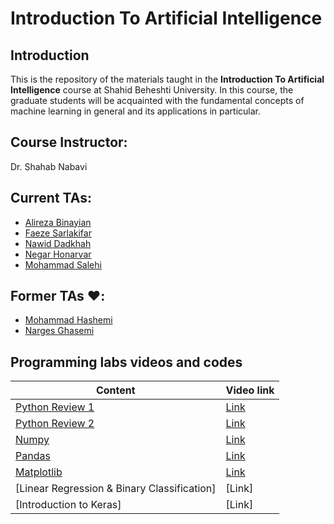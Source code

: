 # Introduction To Artificial Intelligence

## Introduction

This is the repository of the materials taught in the **Introduction To Artificial Intelligence** course at Shahid Beheshti University. In this course, the graduate students will be acquainted with the fundamental concepts of machine learning in general and its applications in particular.

## Course Instructor:

Dr. Shahab Nabavi

## Current TAs:

- [Alireza Binayian](https://github.com/alireza00bin)
- [Faeze Sarlakifar](https://github.com/faezesarlakifar)
- [Nawid Dadkhah](https://github.com/nawidadkhah)
- [Negar Honarvar](https://github.com/negarhonarvar)
- [Mohammad Salehi](https://github.com/madvidd)

## Former TAs ❤️:
- [Mohammad Hashemi](https://github.com/mohammadhashemii)
- [Narges Ghasemi](https://github.com/NNargesNN)

## Programming labs videos and codes

| Content                                                                                              | Video link        |
| ---------------------------------------------------------------------------------------------------- | ----------------- |
| [Python Review 1](https://github.com/SBU-CE/EE085-Introduction-To-AI/tree/main/Fall2023/1_Python_Review)| [Link](https://drive.google.com/file/d/1d7eBB5J0DyTSjW7-s8SbDgcX0rqUBXF_/view?usp=sharing) |
| [Python Review 2](https://github.com/SBU-CE/EE085-Introduction-To-AI/tree/main/Fall2023/2_Python_Review)| [Link](https://drive.google.com/file/d/1-dIJZNvKBwXiZHoOeBaha2IUsjpqUAb0/view?usp=sharing) |
| [Numpy](https://github.com/SBU-CE/EE085-Introduction-To-AI/tree/main/Fall2023/3_Numpy)| [Link](https://drive.google.com/file/d/1hNL8TYnq483FrVqTwdTGXasxMgug0nDF/view?usp=sharing) |
|[Pandas](https://github.com/SBU-CE/EE085-Introduction-To-AI/tree/main/Fall2023/4_Pandas)| [Link](https://drive.google.com/file/d/19vrN8VMwZ6w0xwIn0nrIGWOV8U5j3UKO/view?usp=sharing)|
|[Matplotlib](https://github.com/SBU-CE/EE085-Introduction-To-AI/tree/main/Fall2023/5_Matplotlib)| [Link](https://drive.google.com/file/d/1K3Uj6k17sb-v0JK_30tPLmYYBGlod2FW/view?usp=sharing)|
| [Linear Regression & Binary Classification] | [Link] |
| [Introduction to Keras] | [Link] |

